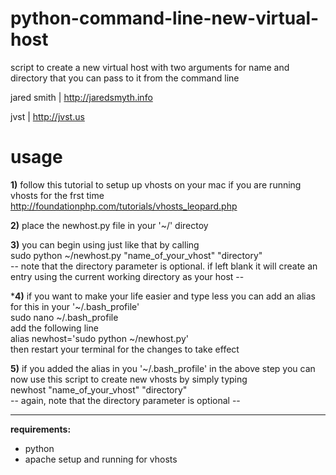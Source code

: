 python-command-line-new-virtual-host
====================================

script to create a new virtual host with two arguments for name and directory that you can pass to it from the command line  

jared smith | http://jaredsmyth.info

jvst | http://jvst.us

usage
======

**1)** follow this tutorial to setup up vhosts on your mac if you are running vhosts for the frst time
http://foundationphp.com/tutorials/vhosts_leopard.php

**2)** place the newhost.py file in your '~/' directoy

**3)** you can begin using just like that by calling   
    sudo python ~/newhost.py "name_of_your_vhost" "directory"  
-- note that the directory parameter is optional.  if left blank it will create an entry using the current working directory as your host --  

***4)** if you want to make your life easier and type less you can add an alias for this in your '~/.bash_profile'  
    sudo nano ~/.bash_profile  
add the following line  
    alias newhost='sudo python ~/newhost.py'    
then restart your terminal for the changes to take effect  

**5)** if you added the alias in you '~/.bash_profile' in the above step you can now use this script to create new vhosts by simply typing  
    newhost "name_of_your_vhost" "directory"  
-- again, note that the directory parameter is optional --  

----------------------------------------

**requirements:**
- python
- apache setup and running for vhosts

